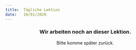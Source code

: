 ```yaml
---
title:  Tägliche Lektion
date:   10/01/2020
---
```


### <center>Wir arbeiten noch an dieser Lektion.</center>
<center>Bitte komme später zurück.</center>